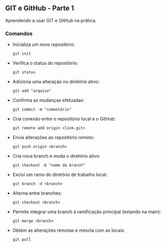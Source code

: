 ## GIT e GitHub - Parte 1

Aprendendo a usar GIT e GitHub na prática.

### Comandos

- Inicializa um novo repositório:
  
    ```git init```

- Verifica o status do repositório:

    ```git status```

- Adiciona uma alteração no diretório ativo:

    ```git add "arquivo"```

- Confirma as mudanças efetuadas:
  
    ```git commit -m "comentário"```

- Cria conexão entre o repositório local e o GitHub:

    ```git remote add origin <link.git>```

- Envia alterações ao repositório remoto:

    ```git push origin <branch>```

- Cria nova branch e muda o diretório ativo:

    ```git checkout -b "nome da branch"```

- Exclui um ramo do diretório de trabalho local:

    ```git branch -d <branch>```

- Alterna entre branches:

    ```git checkout <branch>```

- Permite integrar uma branch à ramificação principal (estando na main):

    ```git merge <branch>```

- Obtém as alterações remotas e mescla com as locais:

    ```git pull```
